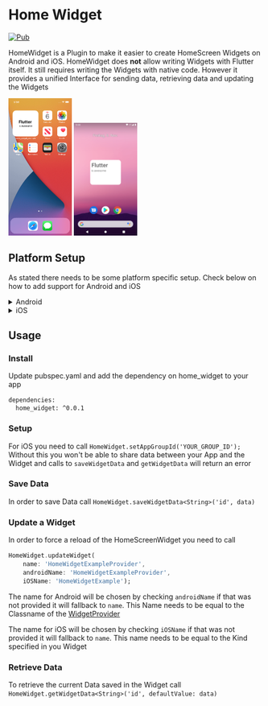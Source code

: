 # Home Widget

[![Pub](https://img.shields.io/pub/v/home_widget.svg)](https://pub.dartlang.org/packages/home_widget)

HomeWidget is a Plugin to make it easier to create HomeScreen Widgets on Android and iOS.
HomeWidget does **not** allow writing Widgets with Flutter itself. It still requires writing the Widgets with native code. However it provides a unified Interface for sending data, retrieving data and updating the Widgets

<img src="https://github.com/ABausG/home_widget/blob/main/.github/assets/demo_ios.png?raw=true" width="25%">
<img src="https://github.com/ABausG/home_widget/blob/main/.github/assets/demo_android.png?raw=true" width="25%">

## Platform Setup
As stated there needs to be some platform specific setup. Check below on how to add support for Android and iOS

<details><summary>Android</summary>

### Create Widget Layout inside `android/app/res/layout`

### Create Widget Configuration into `android/app/res/xml`
```xml
<?xml version="1.0" encoding="utf-8"?>
<appwidget-provider xmlns:android="http://schemas.android.com/apk/res/android"
    android:minWidth="40dp"
    android:minHeight="40dp"
    android:updatePeriodMillis="86400000"
    android:initialLayout="@layout/example_layout"
    android:resizeMode="horizontal|vertical"
    android:widgetCategory="home_screen">
</appwidget-provider>
```

### Add WidgetReceiver to AndroidManifest
```xml
<receiver android:name="HomeWidgetExampleProvider" >
    <intent-filter>
        <action android:name="android.appwidget.action.APPWIDGET_UPDATE" />
    </intent-filter>
    <meta-data android:name="android.appwidget.provider"
        android:resource="@xml/home_widget_example" />
</receiver>
```

### Write your WidgetProvider
For convenience you can extend from [HomeWidgetProvider](android/src/main/kotlin/es.antonborri/home_widget/HomeWidgetProvider.kt) which gives you access to a SharedPreferences Object with the Data in the `onUpdate` method.
If you don't want to use the convenience Method you can access the Data using
```kotlin
import es.antonborri.home_widget.HomeWidgetPlugin
...
HomeWidgetPlugin.getData(context)
```
which will give you access to the same SharedPreferences

### More Information
For more Information on how to create and configure Android Widgets checkout (https://developer.android.com/guide/topics/appwidgets)[this guide] on the Android Developers Page.

</details>

<details><summary>iOS</summary>

### Add a Widget to your App in Xcode
Add a widget extension by going `File > Target > Widget Extension`

![Widget Extension](https://github.com/ABausG/home_widget/blob/main/.github/assets/widget_extension.png?raw=true)


### Add GroupId
You need to add a groupId to the App and the Widget Extension

**Note: in order to add groupIds you need a paid Apple Developer Account**

Go to your [Apple Developer Account](https://developer.apple.com/account/resources/identifiers/list/applicationGroup) and add a new group
Add this group to you Runner and the Widget Extension inside XCode `Signing & Capabilities > App Groups > +`

![Build Targets](https://github.com/ABausG/home_widget/blob/main/.github/assets/target.png?raw=true)

(To swap between your App and the Extension change the Target)

### Sync CFBundleVersion (optional)
This step is optional, this will sync the widget extension build version with your app version so you don't get warnings of mismatch version from App Store Connect when uploading your app.

![Build Phases](https://github.com/ABausG/home_widget/blob/main/.github/assets/build_phases.png?raw=true)

In your Widget Extension target go to `Build Phases > + > New Run Script Phase` and add the following script:
```swift
infoPlistPath="${TARGET_BUILD_DIR}/${EXECUTABLE_FOLDER_PATH}/Info.plist"
PLISTBUDDY="/usr/libexec/PlistBuddy"
buildNumber=$(git rev-list HEAD | wc -l | tr -d ' ')
$PLISTBUDDY -c "Set :CFBundleVersion $buildNumber" "${infoPlistPath}"

```


### Write your Widget
Check the [Example App](example/ios/HomeWidgetExample/HomeWidgetExample.swift) for an Implementation of a Widget
A more detailed overview on how to write Widgets for iOS 14 can fbe found on the [Apple Developer documentation](https://developer.apple.com/documentation/swiftui/widget)
In order to access the Data send with Flutter can be access with
```swift
let data = UserDefaults.init(suiteName:"YOUR_GROUP_ID")
```
</details>

## Usage

### Install
Update pubspec.yaml and add the dependency on home_widget to your app
```
dependencies:
  home_widget: ^0.0.1
```

### Setup
For iOS you need to call `HomeWidget.setAppGroupId('YOUR_GROUP_ID');`
Without this you won't be able to share data between your App and the Widget and calls to `saveWidgetData` and `getWidgetData` will return an error

### Save Data
In order to save Data call `HomeWidget.saveWidgetData<String>('id', data)`

### Update a Widget
In order to force a reload of the HomeScreenWidget you need to call
```dart
HomeWidget.updateWidget(
    name: 'HomeWidgetExampleProvider',
    androidName: 'HomeWidgetExampleProvider',
    iOSName: 'HomeWidgetExample');
```

The name for Android will be chosen by checking `androidName` if that was not provided it will fallback to `name`.
This Name needs to be equal to the Classname of the [WidgetProvider](#-write-your-widgetprovider)

The name for iOS will be chosen by checking `iOSName` if that was not provided it will fallback to `name`.
This name needs to be equal to the Kind specified in you Widget

### Retrieve Data
To retrieve the current Data saved in the Widget call `HomeWidget.getWidgetData<String>('id', defaultValue: data)`

